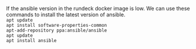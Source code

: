 If the ansible version in the rundeck docker image is low. We can use these commands to install the latest version of ansible.  
`apt update`  
`apt install software-properties-common`  
`apt-add-repository ppa:ansible/ansible`  
`apt update`  
`apt install ansible`  
